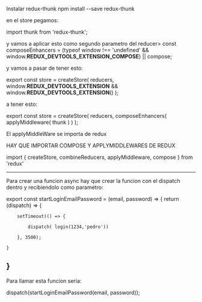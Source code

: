 Instalar redux-thunk npm install --save redux-thunk

en el store pegamos:

import thunk from 'redux-thunk';

y vamos a aplicar esto como segundo parametro del reducer\> const
composeEnhancers = (typeof window !== 'undefined' &&
window.**REDUX\_DEVTOOLS\_EXTENSION\_COMPOSE**) || compose;

y vamos a pasar de tener esto:

export const store = createStore( reducers,
window.**REDUX\_DEVTOOLS\_EXTENSION** &&
window.**REDUX\_DEVTOOLS\_EXTENSION**() );

a tener esto:

export const store = createStore( reducers, composeEnhancers(
applyMiddleware( thunk ) ) );

El applyMiddleWare se importa de redux

HAY QUE IMPORTAR COMPOSE Y APPLYMIDDLEWARES DE REDUX

import { createStore, combineReducers, applyMiddleware, compose } from
'redux'

* * * * *

Para crear una funcion async hay que crear la funcion con el dispatch
dentro y recibiendolo como parametro:

export const startLoginEmailPassword = (email, password) =\> { return
(dispatch) =\> {

        setTimeout(() => {

            dispatch( login(1234,'pedro'))

        }, 3500);

    }

}
-

Para llamar esta funcion seria:

dispatch(startLoginEmailPassword(email, password));
